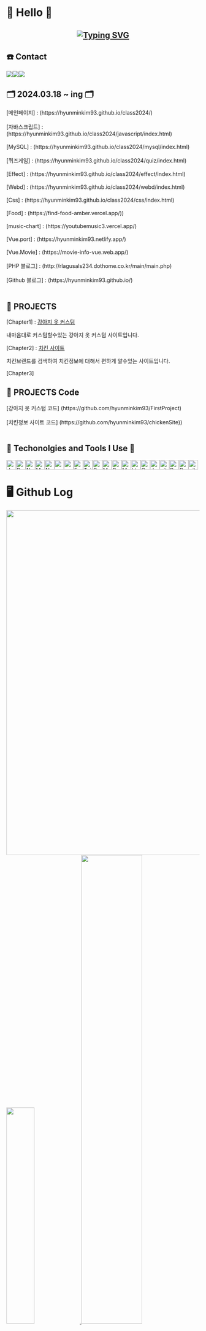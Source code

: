 # 🌈 Hello 🎇
<div align="center">
<h2><a href="https://git.io/typing-svg"><img src="https://readme-typing-svg.demolab.com?font=Fira+Code&weight=300&pause=1000&random=false&width=700&lines=Turning+challenges+into+opportunities+through+code." alt="Typing SVG" /></a>
</h2></div>
<h2 alift="left">☎️ Contact</h2>
<div style="display:flex; flex-direction:row;">
    <a href="mailto:rlagusals234@gmail.com"><img src="https://img.shields.io/badge/Gmail-EA4335?style=for-the-badge&logo=Gmail&logoColor=white"></a>
    <a href="https://www.instagram.com/hyunminzz"><img src="https://img.shields.io/badge/Instagram-E4405F?style=for-the-badge&logo=Instagram&logoColor=white"></a>
  <a href="https://hyunminkim93.github.io/"><img src="https://img.shields.io/badge/Githubblog-181717?style=for-the-badge&logo=github&logoColor=white"></a></div>
<h2 alifn="left"> 🗂️ 2024.03.18 ~ ing 🗂️ </h2>
[메인페이지] : (https://hyunminkim93.github.io/class2024/) <br><br>
[자바스크립트] : (https://hyunminkim93.github.io/class2024/javascript/index.html)<br><br>
[MySQL] : (https://hyunminkim93.github.io/class2024/mysql/index.html)<br><br>
[퀴즈게임] : (https://hyunminkim93.github.io/class2024/quiz/index.html)<br><br>
[Effect] : (https://hyunminkim93.github.io/class2024/effect/index.html)<br><br>
[Webd] : (https://hyunminkim93.github.io/class2024/webd/index.html)<br><br>
[Css] : (https://hyunminkim93.github.io/class2024/css/index.html)<br><br>
[Food] : (https://find-food-amber.vercel.app/))<br><br>
[music-chart] : (https://youtubemusic3.vercel.app/)<br><br>
[Vue.port] : (https://hyunminkim93.netlify.app/)<br><br>
[Vue.Movie] : (https://movie-info-vue.web.app/)<br><br>
[PHP 블로그] : (http://rlagusals234.dothome.co.kr/main/main.php)<br><br>
[Github 블로그] : (https://hyunminkim93.github.io/)<br><br>
<h2 alift="left">🌈 PROJECTS</h2>
<p>[Chapter1] : <a href="http://rlagusals235.dothome.co.kr">강아지 옷 커스텀</a> <p>내마음대로 커스텀할수있는 강아지 옷 커스텀 사이트입니다.</p> </p> 
<p>[Chapter2] : <a href="https://chicken-site.vercel.app/">치킨 사이트</a> <p>치킨브랜드를 검색하여 치킨정보에 대해서 편하게 알수있는 사이트입니다.</p> </p>  
<p>[Chapter3]</p>

<h2 alift="left">🌈 PROJECTS Code</h2>
[강아지 옷 커스텀 코드] (https://github.com/hyunminkim93/FirstProject)<br><br>
[치킨정보 사이트 코드] (https://github.com/hyunminkim93/chickenSite))<br><br>



<h2 align="left"> 🚀 Techonolgies and Tools I Use  🚀</h2>
<div style="display: flex; flex-wrap: wrap;">
<img alt="JavaScript" src="https://img.shields.io/badge/JavaScript-yellow?style=for-the-badge&logo=javascript&logoColor=white" height="25px"/>
<img alt="React" src="https://img.shields.io/badge/React-blue?style=for-the-badge&logo=react&logoColor=white" height="25px"/>
<img alt="NextJs" src="https://img.shields.io/badge/Next-black?style=for-the-badge&logo=next.js&logoColor=white" height="25px"/>
<img alt="MongoDB" src="https://img.shields.io/badge/-MongoDB-13aa52?style=flat-square&logo=mongodb&logoColor=white"  height="25px"/>
<img alt="Nodejs" src="https://img.shields.io/badge/-Nodejs-43853d?style=flat-square&logo=Node.js&logoColor=white"  height="25px"/>
<img alt="npm" src="https://img.shields.io/badge/NPM-%23000000.svg?style=for-the-badge&logo=npm&logoColor=white" height="25px"/>
<img alt="redux" src="https://img.shields.io/badge/-Redux-764ABC?style=flat-square&logo=redux&logoColor=white" height="25px"/>
 <img alt="Express" src="https://img.shields.io/badge/express.js-%23404d59.svg?style=for-the-badge&logo=express&logoColor=%2361DAFB" height="25px"/>
<img alt="Tailwidcss" src="https://img.shields.io/badge/Tailwind_CSS-38B2AC?style=for-the-badge&logo=tailwind-css&logoColor=white" height="25px"/>
<img alt="Bootstrap" src="https://img.shields.io/badge/Bootstrap-563D7C?style=for-the-badge&logo=bootstrap&logoColor=white" height="25px"/>
<img alt="Material UI" src="https://img.shields.io/badge/Material--UI-0081CB?style=for-the-badge&logo=material-ui&logoColor=white" height="25px"/>
<img alt="Python" src="https://img.shields.io/badge/Python-14354C?style=for-the-badge&logo=python&logoColor=white" height="25px"/>
<img alt="Markdown" src="https://img.shields.io/badge/Markdown-000000?style=for-the-badge&logo=markdown&logoColor=white"  height="25px"/>
<img alt="html5" src="https://img.shields.io/badge/HTML5-E34F26?style=for-the-badge&logo=html5&logoColor=white" height="25px"/>
<img alt="Css3" src="https://img.shields.io/badge/CSS3-1572B6?style=for-the-badge&logo=css3&logoColor=white" height="25px"/>
<img alt="Jquery" src="https://img.shields.io/badge/jquery-%230769AD.svg?style=for-the-badge&logo=jquery&logoColor=white" height="25px"/>
<img alt="git" src="https://img.shields.io/badge/-Git-F05032?style=flat-square&logo=git&logoColor=white" height="25px"/>
<img alt="Brave browser" src="https://img.shields.io/badge/-Brave_Browser-FB542B?style=flat-square&logo=brave&logoColor=white" height="25px"/>
<img alt="Prettier" src="https://img.shields.io/badge/-Prettier-F7B93E?style=flat-square&logo=prettier&logoColor=white" height="25px"/>
<img alt="github actions" src="https://img.shields.io/badge/-Github_Actions-2088FF?style=flat-square&logo=github-actions&logoColor=white" height="25px"/>
</div>
<h1>🖥️ Github Log</h1>

<a href="https://github.com/devxb/gitanimals">
  <img src="https://render.gitanimals.org/farms/{hyunminkim93}" width="900px"/>
</a>

<a href="https://github.com/anuraghazra/github-readme-stats">
    <img src="https://github-readme-stats.vercel.app/api/top-langs/?username=hyunminkim93&layout=donut&show_icons=true&theme=material-palenight&hide_border=true&bg_color=20232a&icon_color=58A6FF&text_color=fff&title_color=58A6FF&count_private=true&exclude_repo=Face-Transfer-Application" width=38% /></a><a href="https://github.com/anuraghazra/github-readme-stats">
  <img src="https://github-readme-stats.vercel.app/api?username=hyunminkim93&show_icons=true&theme=material-palenight&hide_border=true&bg_color=20232a&icon_color=58A6FF&text_color=fff&title_color=58A6FF&count_private=true" width=56% />
</a>

<a href="https://github.com/ashutosh00710/github-readme-activity-graph">
    <img src="https://github-readme-activity-graph.vercel.app/graph?username=hyunminkim93&theme=react-dark&bg_color=20232a&hide_border=true&line=58A6FF&color=58A6FF" width=94%/>
</a>

